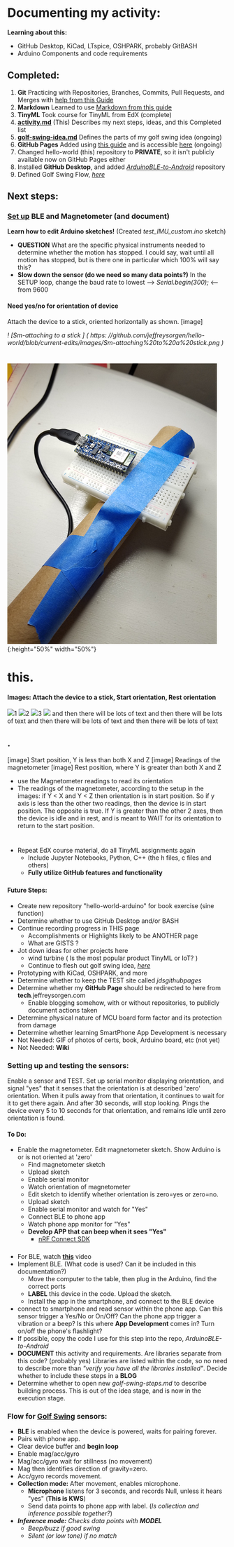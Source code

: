 # Documenting my activity:
**Learning about this:**
- GitHub Desktop, KiCad, LTspice, OSHPARK, probably GitBASH
- Arduino Components and code requirements
## Completed:
1. **Git** Practicing with Repositories, Branches, Commits, Pull Requests, and Merges with [help from this Guide](https://guides.github.com/activities/hello-world/)
2. **Markdown** Learned to use [Markdown from this guide](https://guides.github.com/features/mastering-markdown/)
3. **TinyML** Took course for TinyML from EdX (complete)
4. [**activity.md**](activity.md) (This) Describes my next steps, ideas, and this Completed list
5. [**golf-swing-idea.md**](golf-swing-idea.md) Defines the parts of my golf swing idea (ongoing)
6. **GitHub Pages** Added using [this guide](https://guides.github.com/features/pages/) and is accessible [here](https://jeffreysorgen.github.io/hello-world/) (ongoing)
7. Changed hello-world (this) repository to **PRIVATE**, so it isn't publicly available now on GitHub Pages either
8. Installed **GitHub Desktop**, and added [_ArduinoBLE-to-Android_](https://github.com/jeffreysorgen/ArduinoBLE-to-Android) repository
9. Defined Golf Swing Flow, [_here_](#flow-for-golf-swing-sensors)



## Next steps:
### [Set up](#setting-up-and-testing-the-sensors) BLE and Magnetometer (and document)
**Learn how to edit Arduino sketches!** (Created _test_IMU_custom.ino_ sketch)
- __QUESTION__ What are the specific physical instruments needed to determine whether the motion has stopped. I could say, wait until all motion has stopped, but is there one in particular which 100% will say this? 
- **Slow down the sensor (do we need so many data points?)** In the SETUP loop, change the baud rate to lowest --> _Serial.begin(300);_ <-- from 9600
#### Need yes/no for orientation of device
Attach the device to a stick, oriented horizontally as shown. [image]

_! [Sm-attaching to a stick ] ( https: //github.com/jeffreysorgen/hello-world/blob/current-edits/images/Sm-attaching%20to%20a%20stick.png )_
#
![Sm-attaching to a stick](images/Sm-attaching%20to%20a%20stick.png){:height="50%" width="50%"}

# this.
#### Images: Attach the device to a stick, Start orientation, Rest orientation
<img src="https://user-images.githubusercontent.com/1236972/135545687-3e1b9fda-1544-4802-93a2-572b97b9b99b.png" width="20%">1
<img src="https://user-images.githubusercontent.com/1236972/135545934-7cb4dd34-7c12-46b9-ae8f-fa2e61835812.png" width="20%">2
<img src="https://user-images.githubusercontent.com/1236972/135546061-106e68f4-bfba-4cd5-929e-49494486ad87.png" width="20%">3
<img src="https://user-images.githubusercontent.com/1236972/135545966-edb098fe-ab01-4e57-8c80-1988ad779186.png" width="20%">
and then there will be lots of text and then there will be lots of text and then there will be lots of text and then there will be lots of text 


## .

[image] Start position, Y is less than both X and Z
[image] Readings of the magnetometer
[image] Rest position, where Y is greater than both X and Z

- use the Magnetometer readings to read its orientation
- The readings of the magnetometer, according to the setup in the images: if Y < X and Y < Z then orientation is in start position. So if y axis is less than the other two readings, then the device is in start position. The opposite is true. If Y is greater than the other 2 axes, then the device is idle and in rest, and is meant to WAIT for its orientation to return to the start position.
     



#
* Repeat EdX course material, do all TinyML assignments again
  - Include Jupyter Notebooks, Python, C++ (the h files, c files and others)
  - **Fully utilize GitHub features and functionality**






###
#### Future Steps:
* Create new repository "hello-world-arduino" for book exercise (sine function)
* Determine whether to use GitHub Desktop and/or BASH
* Continue recording progress in THIS page
  - Accomplishments or Highlights likely to be ANOTHER page
  - What are GISTS ?
* Jot down ideas for other projects here
  * wind turbine ( Is the most popular product TinyML or IoT? )
  * Continue to flesh out golf swing idea, [_here_](golf-swing-idea.md)
* Prototyping with KiCad, OSHPARK, and more
* Determine whether to keep the TEST site called _jdsgithubpages_
* Determine whether my **GitHub Page** should be redirected to here from **tech**.jeffreysorgen.com 
  - Enable blogging somehow, with or without repositories, to publicly document actions taken
* Determine physical nature of MCU board form factor and its protection from damage
* Determine whether learning SmartPhone App Development is necessary
* Not Needed: GIF of photos of certs, book, Arduino board, etc (not yet)
* Not Needed: **Wiki**









### Setting up and testing the sensors:
Enable a sensor and TEST. Set up serial monitor displaying orientation, and signal "yes" that it senses that the orientation is at described 'zero' orientation. When it pulls away from that orientation, it continues to wait for it to get there again. And after 30 seconds, will stop looking. Pings the device every 5 to 10 seconds for that orientation, and remains idle until zero orientation is found.


#### To Do:
- Enable the magnetometer. Edit magnetometer sketch. Show Arduino is or is not oriented at 'zero'
  - Find magnetometer sketch
  - Upload sketch
  - Enable serial monitor
  - Watch orientation of magnetometer
  - Edit sketch to identify whether orientation is zero=yes or zero=no.
  - Upload sketch
  - Enable serial monitor and watch for "Yes"
  - Connect BLE to phone app
  - Watch phone app monitor for "Yes"
  - **Develop APP that can beep when it sees "Yes"**
    - [nRF Connect SDK](https://www.nordicsemi.com/Products/Development-software/nrf-connect-sdk)
###
- For BLE, watch [**this**](https://youtu.be/2q_tA8v5l1Y) video
- Implement BLE. (What code is used? Can it be included in this documentation?)
  - Move the computer to the table, then plug in the Arduino, find the correct ports
  - **LABEL** this device in the code. Upload the sketch.
  - Install the app in the smartphone, and connect to the BLE device
- connect to smartphone and read sensor within the phone app. Can this sensor trigger a Yes/No or On/Off? Can the phone app trigger a vibration or a beep? Is this where **App Development** comes in? Turn on/off the phone's flashlight?
- If possible, copy the code I use for this step into the repo, _ArduinoBLE-to-Android_
- **DOCUMENT** this activity and requirements. Are libraries separate from this code? (probably yes) Libraries are listed within the code, so no need to describe more than _"verify you have all the libraries installed"_. Decide whether to include these steps in a **BLOG**
- Determine whether to open new _golf-swing-steps.md_ to describe building process. This is out of the idea stage, and is now in the execution stage.

### Flow for [Golf Swing](golf-swing-idea.md) sensors:

- **BLE** is enabled when the device is powered, waits for pairing forever.
- Pairs with phone app.
- Clear device buffer and **begin loop**
- Enable mag/acc/gyro
- Mag/acc/gyro wait for stillness (no movement)
- Mag then identifies direction of gravity=zero.
- Acc/gyro records movement. 
- **Collection mode:** After movement, enables microphone.
  - **Microphone** listens for 3 seconds, and records Null, unless it hears "yes" (**This is KWS**)
  - Send data points to phone app with label. (_Is collection and inference possible together?_)
- _**Inference mode:** Checks data points with **MODEL**_
  - _Beep/buzz if good swing_
  - _Silent (or low tone) if no match_

